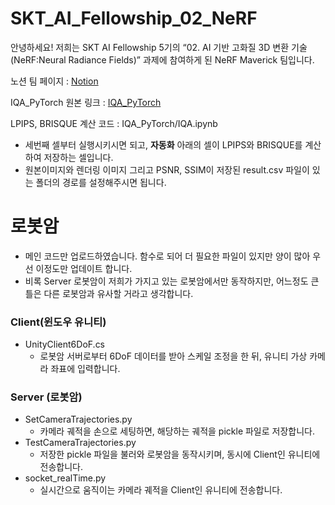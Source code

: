# SKT_AI_Fellowship_02_NeRF
 
안녕하세요! 저희는 SKT AI Fellowship 5기의 “02. AI 기반 고화질 3D 변환 기술(NeRF:Neural Radiance Fields)” 과제에 참여하게 된 NeRF Maverick 팀입니다.   
   
노션 팀 페이지 : [Notion](https://www.notion.so/df7bab012c9d41aabead43d3adc8aeb5?v=3efdecb091204417b03e56297ff8c612)

IQA_PyTorch 원본 링크 : [IQA_PyTorch ](https://github.com/chaofengc/IQA-PyTorch#zap-quick-start)

LPIPS, BRISQUE 계산 코드 : IQA_PyTorch/IQA.ipynb  
- 세번째 셀부터 실행시키시면 되고, **자동화** 아래의 셀이 LPIPS와 BRISQUE를 계산하여 저장하는 셀입니다.
- 원본이미지와 렌더링 이미지 그리고 PSNR, SSIM이 저장된 result.csv 파일이 있는 폴더의 경로를 설정해주시면 됩니다. 

# 로봇암
- 메인 코드만 업로드하였습니다. 함수로 되어 더 필요한 파일이 있지만 양이 많아 우선 이정도만 업데이트 합니다.
- 비록 Server 로봇암이 저희가 가지고 있는 로봇암에서만 동작하지만, 어느정도 큰 틀은 다른 로봇암과 유사할 거라고 생각합니다.  
### Client(윈도우 유니티)
- UnityClient6DoF.cs
  - 로봇암 서버로부터 6DoF 데이터를 받아 스케일 조정을 한 뒤, 유니티 가상 카메라 좌표에 입력합니다.
### Server (로봇암)
- SetCameraTrajectories.py
  - 카메라 궤적을 손으로 세팅하면, 해당하는 궤적을 pickle 파일로 저장합니다.
- TestCameraTrajectories.py
  - 저장한 pickle 파일을 불러와 로봇암을 동작시키며, 동시에 Client인 유니티에 전송합니다.
- socket_realTime.py
  - 실시간으로 움직이는 카메라 궤적을 Client인 유니티에 전송합니다. 
